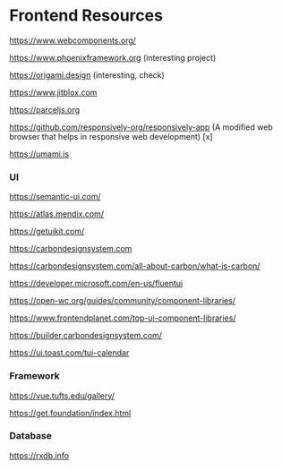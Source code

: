 # Frontend Resources

https://www.webcomponents.org/

https://www.phoenixframework.org (interesting project)

https://origami.design (interesting, check)

https://www.jitblox.com

https://parceljs.org

https://github.com/responsively-org/responsively-app (A modified web browser that helps in responsive web development) [x]

https://umami.is

### UI

https://semantic-ui.com/

https://atlas.mendix.com/

https://getuikit.com/

https://carbondesignsystem.com

https://carbondesignsystem.com/all-about-carbon/what-is-carbon/

https://developer.microsoft.com/en-us/fluentui

https://open-wc.org/guides/community/component-libraries/

https://www.frontendplanet.com/top-ui-component-libraries/

https://builder.carbondesignsystem.com/

https://ui.toast.com/tui-calendar

### Framework

https://vue.tufts.edu/gallery/

https://get.foundation/index.html

### Database

https://rxdb.info
